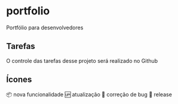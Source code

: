 # portfolio
Portfólio para desenvolvedores

## Tarefas

O controle das tarefas desse projeto será realizado no Github

## Ícones

:package: nova funcionalidade
:up: atualização
:bug: correção de bug
:checkered_flag: release
